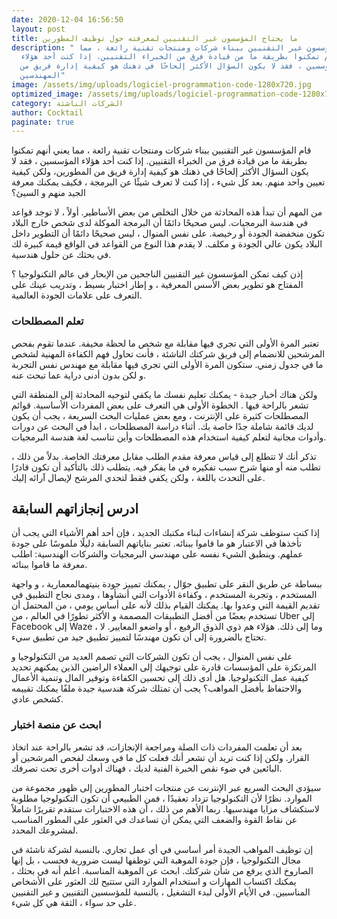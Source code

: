 ```yaml
---
date: 2020-12-04 16:56:50
layout: post
title: ما يحتاج المؤسسون غير التقنيين لمعرفته حول توظيف المطورين
description: " قام المؤسسون غير التقنيين ببناء شركات ومنتجات تقنية رائعة ، مما
  يعني أنهم تمكنوا بطريقة ما من قيادة فرق من الخبراء التقنيين. إذا كنت أحد هؤلاء
  المؤسسين ، فقد لا يكون السؤال الأكثر إلحاحًا في ذهنك هو كيفية إدارة فريق من
  المهندسين"
image: /assets/img/uploads/logiciel-programmation-code-1280x720.jpg
optimized_image: /assets/img/uploads/logiciel-programmation-code-1280x720.jpg
category: الشركات الناشئة
author: Cocktail
paginate: true
---
```

قام المؤسسون غير التقنيين ببناء شركات ومنتجات تقنية رائعة ، مما يعني أنهم تمكنوا بطريقة ما من قيادة فرق من الخبراء التقنيين. إذا كنت أحد هؤلاء المؤسسين ، فقد لا يكون السؤال الأكثر إلحاحًا في ذهنك هو كيفية إدارة فريق من المطورين، ولكن كيفية تعيين واحد منهم. بعد كل شيء ، إذا كنت لا تعرف شيئًا عن البرمجة ، فكيف يمكنك معرفة الجيد منهم و السيئ؟

من المهم أن تبدأ هذه المحادثة من خلال التخلص من بعض الأساطير. أولاً ، لا توجد قواعد في هندسة البرمجيات. ليس صحيحًا دائمًا أن البرمجة الموكلة لدى شخص خارج البلاد تكون منخفضة الجودة أو رخيصة. على نفس المنوال ، ليس صحيحًا دائمًا أن التطوير داخل البلاد يكون عالي الجودة و مكلف. لا يقدم هذا النوع من القواعد في الواقع قيمة كبيرة لك في بحثك عن حلول هندسية.

إذن كيف تمكن المؤسسون غير التقنيين الناجحين من الإبحار في عالم التكنولوجيا ؟ المفتاح هو تطوير بعض الأسس المعرفية ، و إطار اختبار بسيط ، وتدريب عينك على التعرف على علامات الجودة العالمية.

### تعلم المصطلحات

تعتبر المرة الأولى التي تجري فيها مقابلة مع شخص ما لحظة مخيفة. عندما تقوم بفحص المرشحين للانضمام إلى فريق شركتك الناشئة ، فأنت تحاول فهم الكفاءة المهنية لشخص ما في جدول زمني. ستكون المرة الأولى التي تجري فيها مقابلة مع مهندس نفس التجربة و لكن بدون أدنى دراية عما تبحث عنه.

ولكن هناك أخبار جيدة - يمكنك تعليم نفسك ما يكفي لتوجيه المحادثة إلى المنطقة التي تشعر بالراحة فيها . الخطوة الأولى هي التعرف على بعض المفردات الأساسية. قوائم المصطلحات كثيرة على الإنترنت ، ومع بعض عمليات البحث السريعة ، يجب أن يكون لديك قائمة شاملة جدًا خاصة بك. أثناء دراسة المصطلحات ، ابدأ في البحث عن دورات وأدوات مجانية لتعلم كيفية استخدام هذه المصطلحات وأين تناسب لغة هندسة البرمجيات.

تذكر أنك لا تتطلع إلى قياس معرفة مقدم الطلب مقابل معرفتك الخاصة. بدلاً من ذلك ، تطلب منه أو منها شرح سبب تفكيره في ما يفكر فيه. يتطلب ذلك بالتأكيد أن تكون قادرًا على التحدث باللغة ، ولكن يكفي فقط لتحدي المرشح لإيصال آرائه إليك.

## ادرس إنجازاتهم السابقة

إذا كنت ستوظف شركة إنشاءات لبناء مكتبك الجديد ، فإن أحد أهم الأشياء التي يجب أن تأخذها في الاعتبار هو ما قاموا ببنائه. تعتبر بناياتهم السابقة دليلًا ملموسًا على جودة عملهم. وينطبق الشيء نفسه على مهندسي البرمجيات والشركات الهندسية: اطلب معرفة ما قاموا ببنائه.

ببساطة عن طريق النقر على تطبيق جوّال ، يمكنك تمييز جودة بنيتهم ​​المعمارية ، و واجهة المستخدم ، وتجربة المستخدم ، وكفاءة الأدوات التي أنشأوها ، ومدى نجاح التطبيق في تقديم القيمة التي وعدوا بها. يمكنك القيام بذلك لأنه على أساس يومي ، من المحتمل أن تستخدم بعضًا من أفضل التطبيقات المصممة و الأكثر تطورًا في العالم ، من Uber إلى Facebook إلى Waze ، وما إلى ذلك. هؤلاء هم ذوي الذوق الرفيع ، أو واضعو المعايير. لا تحتاج بالضرورة إلى أن تكون مهندسًا لتمييز تطبيق جيد من تطبيق سيء.

على نفس المنوال ، يجب أن تكون الشركات التي تصمم العديد من التكنولوجيا و المرتكزة على المؤسسات قادرة على توجيهك إلى العملاء الراضين الذين يمكنهم تحديد كيفية عمل التكنولوجيا. هل أدى ذلك إلى تحسين الكفاءة وتوفير المال وتنمية الأعمال والاحتفاظ بأفضل المواهب؟ يجب أن تمتلك شركة هندسية جيدة ملفًا يمكنك تقييمه كشخص عادي.

### ابحث عن منصة اختبار

بعد أن تعلمت المفردات ذات الصلة ومراجعة الإنجازات، قد تشعر بالراحة عند اتخاذ القرار. ولكن إذا كنت تريد أن تشعر أنك فعلت كل ما في وسعك لفحص المرشحين أو البائعين في ضوء نقص الخبرة الفنية لديك ، فهناك أدوات أخرى تحت تصرفك.

سيؤدي البحث السريع عبر الإنترنت عن منتجات اختبار المطورين إلى ظهور مجموعة من الموارد. نظرًا لأن التكنولوجيا تزداد تعقيدًا ، فمن الطبيعي أن تكون التكنولوجيا مطلوبة لاستكشاف مزايا مهندسيها. ربما الأهم من ذلك ، أن هذه الاختبارات ستقدم  تقريرًا شاملاً عن نقاط القوة والضعف التي يمكن أن تساعدك في العثور على المطور المناسب لمشروعك المحدد.

إن توظيف المواهب الجيدة أمر أساسي في أي عمل تجاري. بالنسبة لشركة ناشئة في مجال التكنولوجيا ، فإن جودة الموهبة التي توظفها ليست ضرورية فحسب ، بل إنها الصاروخ الذي يرفع من شأن شركتك. ابحث عن الموهبة المناسبة. اعلم أنه في بحثك ، يمكنك اكتساب المهارات و استخدام الموارد التي ستتيح لك العثور على الأشخاص المناسبين. في الأيام الأولى لبدء التشغيل ، بالنسبة للمؤسسين التقنيين و غير التقنيين على حد سواء ، الثقة هي كل شيء.